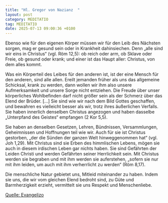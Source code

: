 ```yaml
---
title: "Hl. Gregor von Nazianz  "
layout: post
category: MEDITATIO
tag: MEDITATIO
date: 2025-07-13 09:00:36 +0100
---
```

Ebenso wie für den eigenen Körper müssen wir für den Leib des Nächsten sorgen, mag er gesund sein oder in Krankheit dahinsiechen. Denn „alle sind wir eins in Christus“ (vgl. Röm 12,5): ob reich oder arm, ob Sklave oder Freie, ob gesund oder krank; und einer ist das Haupt aller: Christus, von dem alles kommt.<!--more-->
 
Was ein Körperteil des Leibes für den anderen ist, ist der eine Mensch für den anderen, sind alle allen. Ereilt jemanden früher als uns das allgemeine Schicksal, krank zu werden, dann wollen wir ihm also unsere Aufmerksamkeit und unsere Sorge nicht entziehen. Die Freude über unser körperliches Wohlbefinden darf nicht größer sein als der Schmerz über das Elend der Brüder. […] Sie sind wie wir nach dem Bild Gottes geschaffen, und bewahren es vielleicht besser als wir, trotz ihres äußerlichen Verfalls. Sie haben innerlich denselben Christus angezogen und haben dasselbe „Unterpfand des Geistes“ empfangen (2 Kor 5,5).
 
Sie haben an denselben Gesetzen, Lehren, Bündnissen, Versammlungen, Geheimnissen und Hoffnungen teil wie wir. Auch für sie ist Christus gestorben, „der die Sünden der ganzen Welt hinweggenommen hat“ (vgl. Joh 1,29). Mit Christus sind sie Erben des himmlischen Lebens, mögen sie auch in diesem irdischen Leben gar nichts haben. Sie sind Gefährten der Leiden Christi und werden Gefährten seiner Herrlichkeit sein. Mit Christus werden sie begraben und mit ihm werden sie auferstehen, „sofern sie nur mit ihm leiden, um auch mit ihm verherrlicht zu werden“ (Röm 8,17).
 
Die menschliche Natur gebietet uns, Mitleid miteinander zu haben. Indem sie uns, die wir vom gleichen Elend bedroht sind, zu Güte und Barmherzigkeit erzieht, vermittelt sie uns Respekt und Menschenliebe.

[Quelle: Evangelizo](https://evangeliumtagfuertag.org/DE/gospel)